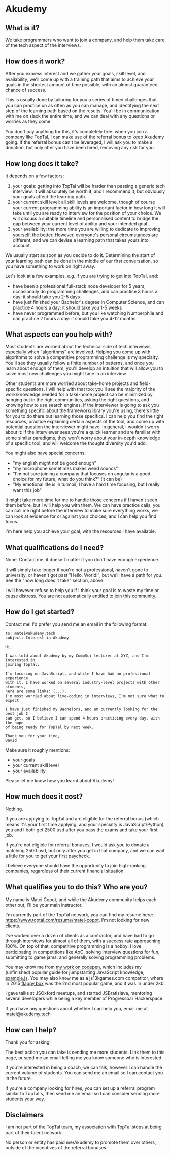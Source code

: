 # Akudemy

## What is it?

We take programmers who want to join a company, and help them take care of the tech aspect of the interviews.

## How does it work?

After you express interest and we gather your goals, skill level, and availability, we'll come up with a training path that aims to achieve your goals in the shortest amount of time possible, with an almost guaranteed chance of success.

This is usually done by tailoring for you a series of timed challenges that you can practice on as often as you can manage, and identifying the next step of the learning path based on the results. You'll be in communication with me on slack the entire time, and we can deal with any questions or worries as they come.

You don't pay anything for this, it's completely free: when you join a company like TopTal, I can make use of the referral bonus to keep Akudemy going. If the referral bonus can't be leveraged, I will ask you to make a donation, but only after you have been hired, removing any risk for you.

## How long does it take?

It depends on a few factors:

1. your goals: getting into TopTal will be harder than passing a generic tech interview. It will absolutely be worth it, and I recommend it, but obviously your goals affect the learning path.
1. your current skill level: all skill levels are welcome, though of course your current programming ability is an important factor in how long it will take until you are ready to interview for the position of your choice. We will discuss a suitable timeline and personalised content to bridge the gap between your current level of ability and your intended goal.
1. your availability: the more time you are willing to dedicate to improving yourself, the better. However, everyone's personal circumstances are different, and we can devise a learning path that takes yours into account.

We usually start as soon as you decide to do it. Determining the start of your learning path can be done in the middle of our first conversation, so you have something to work on right away.

Let's look at a few examples, e.g. if you are trying to get into TopTal, and:
- have been a professional full-stack node developer for 5 years, occasionally do programming challenges, and can practice 3 hours a day: it should take you 2-5 days
- have just finished your Bachelor's degree in Computer Science, and can practice 4 hours a day: it should take you 1-5 weeks
- have never programmed before, but you like watching Numberphile and can practice 2 hours a day: it should take you 4-12 months

## What aspects can you help with?

Most students are worried about the technical side of tech interviews, especially when "algorithms" are involved. Helping you come up with algorithms to solve a competitive programming challenge is my specialty. You'll see they usually follow a finite number of patterns, and once you learn about enough of them, you'll develop an intuition that will allow you to solve most new challenges you might face in an interview.

Other students are more worried about take-home projects and field-specific questions. I will help with that too: you'll see the majority of the work/knowledge needed for a take-home project can be minimized by hanging out in the right communities, asking the right questions, and knowing how to use search engines. If the interviewer is going to ask you something specific about the framework/library you're using, there's little for you to do there but learning those specifics. I can help you find the right resources, practice explaining certain aspects of the tool, and come up with potential question the interviewer might have. In general, I wouldn't worry about it: if the interviewer sees you're a quick learner and are familiar with some similar paradigms, they won't worry about your in-depth knowledge of a specific tool, and will welcome the thought diversity you'd add.

You might also have special concerns:
- "my english might not be good enough"
- "my microphone sometimes makes weird sounds"
- "I'm not sure joining a company that focuses on angular is a good choice for my future, what do you think?" (it can be)
- "My emotional life is in turmoil, I have a hard time focusing, but I really want this job"

It might take more time for me to handle those concerns if I haven't seen them before, but I will help you with them. We can have practice calls, you can call me right before the interview to make sure everything works, we can look at evidence for or against your choices, and I can help you find focus.

I'm here help you achieve your goal, with the resources I have available.

## What qualifications do I need?
None. Contact me, it doesn't matter if you don't have enough experience.

It will simply take longer if you're not a professional, haven't gone to university, or haven't got past "Hello, World!", but we'll have a path for you. See the "how long does it take" section, above.

I will however refuse to help you if I think your goal is to waste my time or cause distress. You are not automatically entitled to join this community.

## How do I get started?

Contact me! I'd prefer you send me an email in the following format:

```
to: matei@akudemy.tech
subject: Interest in Akudemy

Hi,

I was told about Akudemy by my CompSci lecturer at XYZ, and I'm interested in
joining TopTal.

I'm focusing on JavaScript, and while I have had no professional experience
with it, I have worked on several industry-level projects with other students,
here are some links: (...).
I'm most worried about live-coding in interviews, I'm not sure what to expect.

I have just finished my Bachelors, and am currently looking for the best job I
can get, so I believe I can spend 4 hours practicing every day, with the hope
of being ready for TopTal by next week.

Thank you for your time,
David
```

Make sure it roughly mentions:
- your goals
- your current skill level
- your availability

Please let me know how you learnt about Akudemy!

## How much does it cost?
Nothing.

If you are applying to TopTal and are eligible for the referral bonus (which means it's your first time applying, and your specialty is JavaScript/Python), you and I both get 2500 usd after you pass the exams and take your first job.

If you're not eligible for referral bonuses, I would ask you to donate a matching 2500 usd, but only after you get in that company, and we can wait a little for you to get your first paycheck.

I believe everyone should have the opportunity to join high-ranking companies, regardless of their current financial situation. 

## What qualifies you to do this? Who are you?

My name is Matei Copot, and while the Akudemy community helps each other out, I'll be your main instructor.

I'm currently part of the TopTal network, you can find my resume here: https://www.toptal.com/resume/matei-copot. I'm not looking for new clients.

I've worked over a dozen of clients as a contractor, and have had to go through interviews for almost all of them, with a success rate approaching 100%. On top of that, competitive programming is a hobby: I love participating in competitions like AoC, solving interview questions for fun, submitting to game jams, and generally solving programming problems.

You may know me from [my work on codepen](https://codepen.io/towc/), which includes my (unfinished) popular guide for jumpstarting JavaScript knowledge, [example.js](https://codepen.io/towc/post/examplejs-1-1). You may also know me as a js13kgames.com competitor, where in 2015 [flappy box](https://js13kgames.com/entries/flappy-box) was the 2nd most popular game, and it was in under 2kb.

I gave talks at JSOxford meetups, and started JSBratislava, mentoring several developers while being a key member of Progressbar Hackerspace.

If you have any questions about whether I can help you, email me at matei@akudemy.tech

## How can I help?

Thank you for asking!

The best action you can take is sending me more students. Link them to this page, or send me an email telling me you know someone who is interested.

If you're interested in being a coach, we can talk, however I can handle the current volume of students. You can send me an email so I can contact you in the future.

If you're a company looking for hires, you can set up a referral program similar to TopTal's, then send me an email so I can consider sending more students your way.

## Disclaimers

I am not part of the TopTal team, my association with TopTal stops at being part of their talent network.

No person or entity has paid me/Akudemy to promote them over others, outside of the incentives of the referral bonuses.
